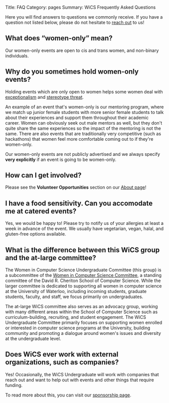 Title: FAQ
Category: pages
Summary: WiCS Frequently Asked Questions

Here you will find answers to questions we commonly receive. If you have a
question not listed below, please do not hesitate to [reach
out]({filename}/pages/contact.md) to us!

## What does &ldquo;women-only&rdquo; mean? ##

Our women-only events are open to cis and trans women, and non-binary individuals.

## Why do you sometimes hold women-only events? ##

Holding events which are only open to women helps some women deal with
[exceptionalism](http://geekfeminism.wikia.com/wiki/Exceptionalism
"Geek Feminism Wiki: Exceptionalism") and
[stereotype threat](http://geekfeminism.wikia.com/wiki/Stereotype_threat
"Geek Feminism Wiki: Stereotype Threat").

An example of an event that's women-only is our mentoring program, where we
match up junior female students with more senior female students to talk
about their experiences and support them throughout their academic career.
Women can obviously seek out male mentors as well, but they don't quite share
the same experiences so the impact of the mentoring is not the same. There
are also events that are traditionally very competitive (such as hackathons)
that women feel more comfortable coming out to if they're women-only.

Our women-only events are not publicly advertised and we always specify
**very explicitly** if an event is going to be women-only.

## How can I get involved? ##

Please see the **Volunteer Opportunities** section on our [About
page]({filename}/pages/about.md)!

## I have a food sensitivity. Can you accomodate me at catered events? ##

Yes, we would be happy to! Please try to notify us of your allergies at
least a week in advance of the event. We usually have vegetarian, vegan,
halal, and gluten-free options available.

## What is the difference between this WiCS group and the at-large committee? ##

The Women in Computer Science Undergraduate Committee (this group) is a
subcommittee of the [Women in Computer Science
Committee](https://cs.uwaterloo.ca/wics), a standing committee of the David R.
Cheriton School of Computer Science. While the larger committee is dedicated to
supporting all women in computer science at the University of Waterloo,
including incoming students, graduate students, faculty, and staff, we focus
primarily on undergraduates.

The at-large WiCS committee also serves as an advocacy group, working with many
different areas within the School of Computer Science such as
curriculum-building, recruiting, and student engagement. The WiCS Undergraduate
Committee primarily focuses on supporting women enrolled or interested in
computer science programs at the University, building community and promoting a
dialogue around women's issues and diversity at the undergraduate level.

## Does WiCS ever work with external organizations, such as companies? ##

Yes! Occasionally, the WiCS Undergraduate will work with companies that reach
out and want to help out with events and other things that require funding.

To read more about this, you can visit our [sponsorship page]({filename}/pages/sponsorship.md).
